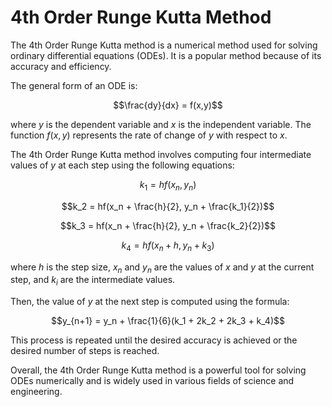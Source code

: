 # 4th Order Runge Kutta Method

The 4th Order Runge Kutta method is a numerical method used for solving ordinary differential equations (ODEs). It is a popular method because of its accuracy and efficiency.

The general form of an ODE is:

$$\frac{dy}{dx} = f(x,y)$$

where $y$ is the dependent variable and $x$ is the independent variable. The function $f(x,y)$ represents the rate of change of $y$ with respect to $x$.

The 4th Order Runge Kutta method involves computing four intermediate values of $y$ at each step using the following equations:

$$k_1 = hf(x_n, y_n)$$

$$k_2 = hf(x_n + \frac{h}{2}, y_n + \frac{k_1}{2})$$

$$k_3 = hf(x_n + \frac{h}{2}, y_n + \frac{k_2}{2})$$

$$k_4 = hf(x_n + h, y_n + k_3)$$

where $h$ is the step size, $x_n$ and $y_n$ are the values of $x$ and $y$ at the current step, and $k_i$ are the intermediate values.

Then, the value of $y$ at the next step is computed using the formula:

$$y_{n+1} = y_n + \frac{1}{6}(k_1 + 2k_2 + 2k_3 + k_4)$$

This process is repeated until the desired accuracy is achieved or the desired number of steps is reached.

Overall, the 4th Order Runge Kutta method is a powerful tool for solving ODEs numerically and is widely used in various fields of science and engineering.

